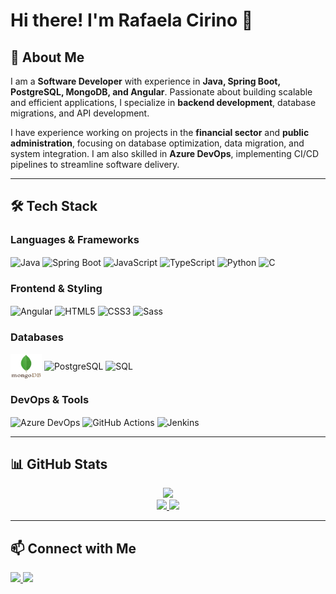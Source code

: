 # Hi there! I'm Rafaela Cirino 👋

## 🚀 About Me
I am a **Software Developer** with experience in **Java, Spring Boot, PostgreSQL, MongoDB, and Angular**. Passionate about building scalable and efficient applications, I specialize in **backend development**, database migrations, and API development.

I have experience working on projects in the **financial sector** and **public administration**, focusing on database optimization, data migration, and system integration. I am also skilled in **Azure DevOps**, implementing CI/CD pipelines to streamline software delivery.

---

## 🛠️ Tech Stack

### **Languages & Frameworks**
<div>
  <img align="center" alt="Java" height="40" width="50" src="https://cdn.jsdelivr.net/gh/devicons/devicon/icons/java/java-original-wordmark.svg">
<img align="center" alt="Spring Boot" height="40" width="50" src="https://upload.wikimedia.org/wikipedia/commons/4/44/Spring_Framework_Logo_2018.svg">
  <img align="center" alt="JavaScript" height="40" width="50" src="https://cdn.jsdelivr.net/gh/devicons/devicon/icons/javascript/javascript-original.svg">
  <img align="center" alt="TypeScript" height="40" width="50" src="https://cdn.jsdelivr.net/gh/devicons/devicon/icons/typescript/typescript-original.svg">
  <img align="center" alt="Python" height="40" width="50" src="https://cdn.jsdelivr.net/gh/devicons/devicon/icons/python/python-original-wordmark.svg">
  <img align="center" alt="C" height="40" width="50" src="https://cdn.jsdelivr.net/gh/devicons/devicon/icons/c/c-original.svg">
</div>  

### **Frontend & Styling**
<div>
  <img align="center" alt="Angular" height="40" width="50" src="https://cdn.jsdelivr.net/gh/devicons/devicon/icons/angularjs/angularjs-original.svg">
  <img align="center" alt="HTML5" height="40" width="50" src="https://cdn.jsdelivr.net/gh/devicons/devicon/icons/html5/html5-original-wordmark.svg">
  <img align="center" alt="CSS3" height="40" width="50" src="https://cdn.jsdelivr.net/gh/devicons/devicon/icons/css3/css3-original.svg">
  <img align="center" alt="Sass" height="40" width="50" src="https://cdn.jsdelivr.net/gh/devicons/devicon/icons/sass/sass-original.svg">
</div>  

### **Databases**
<div>
  <img align="center" alt="MongoDB" height="40" width="50" src="https://raw.githubusercontent.com/devicons/devicon/v2.14.0/icons/mongodb/mongodb-original-wordmark.svg">
  <img align="center" alt="PostgreSQL" height="40" width="50" src="https://cdn.jsdelivr.net/gh/devicons/devicon/icons/postgresql/postgresql-original-wordmark.svg">
  <img align="center" alt="SQL" height="40" width="50" src="https://cdn.jsdelivr.net/gh/devicons/devicon/icons/mysql/mysql-original-wordmark.svg">
</div>  

### **DevOps & Tools**
<div>
  <img align="center" alt="Azure DevOps" height="40" width="50" src="https://cdn.jsdelivr.net/gh/devicons/devicon/icons/azure/azure-original.svg">
  <img align="center" alt="GitHub Actions" height="40" width="50" src="https://cdn.jsdelivr.net/gh/devicons/devicon/icons/github/github-original.svg">
  <img align="center" alt="Jenkins" height="40" width="50" src="https://upload.wikimedia.org/wikipedia/commons/e/e9/Jenkins_logo.svg">
</div>  

---


## 📊 GitHub Stats

<div align="center">
  <a href="https://github.com/rafaelacirino">
    <img height="180em" src="https://github-profile-summary-cards.vercel.app/api/cards/profile-details?username=rafaelacirino&theme=radical"/>
  </a>
</div>

<div align="center">
  <a href="https://github.com/rafaelacirino">
    <img height="180em" src="https://github-profile-summary-cards.vercel.app/api/cards/repos-per-language?username=rafaelacirino&theme=radical"/>
    <img height="180em" src="https://github-profile-summary-cards.vercel.app/api/cards/most-commit-language?username=rafaelacirino&theme=radical"/>
  </a>
</div>


---

## 📫 Connect with Me
<div>
    <a href="https://www.linkedin.com/in/rafaelacirino/" target="_blank">
      <img src="https://img.shields.io/badge/LinkedIn-0077B5?style=for-the-badge&logo=linkedin&logoColor=white" target="_blank">
    </a>
    <a href="mailto:rafaelaborbaf@gmail.com" target="_blank">
      <img src="https://img.shields.io/badge/Gmail-D14836?style=for-the-badge&logo=gmail&logoColor=white" target="_blank">
    </a>
</div> 
